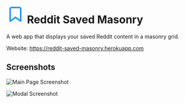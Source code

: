 # ![Alt text](./react-client/public/favicon.svg) Reddit Saved Masonry

A web app that displays your saved Reddit content in a masonry grid.

Website: https://reddit-saved-masonry.herokuapp.com

## Screenshots
![Main Page Screenshot](/../screenshots/screenshots/MainPage.png?raw=true)

![Modal Screenshot](/../screenshots/screenshots/Modal.png?raw=true)
